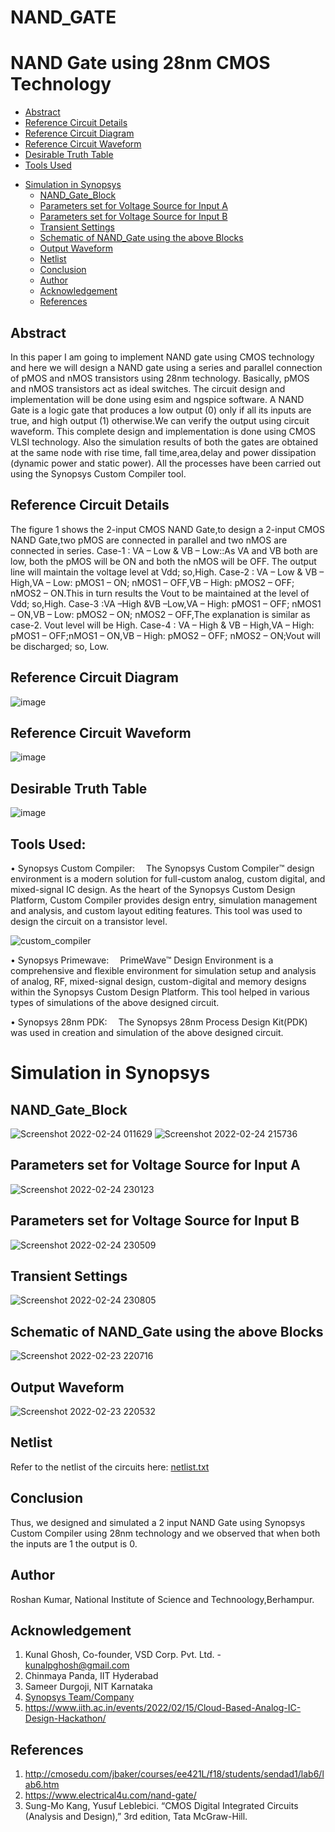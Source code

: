# NAND_GATE
# NAND Gate using 28nm CMOS Technology
  * [Abstract](#abstract)
  * [Reference Circuit Details](#reference-circuit-details)
  * [Reference Circuit Diagram](#reference-circuit-diagram)
  * [Reference Circuit Waveform](#reference-circuit-waveform)
  * [Desirable Truth Table](#desirable-truth-table)
  * [Tools Used](#tools-used)
- [Simulation in Synopsys](#simulation-in-synopsys)
  * [NAND_Gate_Block](https://github.com/roshan1516/NAND_GATE/edit/main/README.md#nand_gate_block)
  * [Parameters set for Voltage Source for Input A](#parameters-set-for-voltage-source-for-input-a)
  * [Parameters set for Voltage Source for Input B](#parameters-set-for-voltage-source-for-input-b)
  * [Transient Settings](#transient-settings)
  * [Schematic of NAND_Gate using the above Blocks](#schematic-of-NAND_Gate-using-the-above-blocks)
  * [Output Waveform](#output-waveform)
  * [Netlist](#netlist)
  * [Conclusion](#conclusion)
  * [Author](#author)
  * [Acknowledgement](#acknowlegement)
  * [References](#references)


## Abstract
In this paper I am going to implement NAND gate using CMOS technology and here we will design a NAND gate using a series and parallel connection of pMOS and nMOS transistors using 28nm technology. Basically, pMOS and nMOS transistors act as ideal switches. The circuit design and implementation will be done using esim and ngspice software. A NAND Gate is a logic gate that produces a low output (0) only if all its inputs are true, and high output (1) otherwise.We can verify the output using circuit waveform. This complete design and implementation is done using CMOS VLSI technology. Also the simulation results of both the gates are obtained at the same node with rise time, fall time,area,delay and power dissipation (dynamic power and static power). All the processes have been carried out using the Synopsys Custom Compiler tool.

## Reference Circuit Details

The figure 1 shows the 2-input CMOS NAND Gate,to design a 2-input CMOS NAND Gate,two pMOS are connected in parallel and two nMOS are connected in series. 
Case-1 : VA – Low & VB – Low::As VA and VB both are low, both the pMOS will be ON and both the nMOS will be OFF. The output line will maintain the voltage level at Vdd; so,High.
Case-2 : VA – Low & VB – High,VA – Low: pMOS1 – ON; nMOS1 – OFF,VB – High: pMOS2 – OFF; nMOS2 – ON.This in turn results the Vout to be maintained at the level of Vdd; so,High.
Case-3 :VA –High &VB –Low,VA – High: pMOS1 – OFF; nMOS1 – ON,VB – Low: pMOS2 – ON; nMOS2 – OFF,The explanation is similar as case-2. Vout level will be High.
Case-4 : VA – High & VB – High,VA – High: pMOS1 – OFF;nMOS1 – ON,VB – High: pMOS2 – OFF; nMOS2 – ON;Vout will be discharged; so, Low.


## Reference Circuit Diagram
![image](https://user-images.githubusercontent.com/72511316/155567229-ca600174-c3a2-48e6-a41e-a7f7c72d8743.png)

## Reference Circuit Waveform
![image](https://user-images.githubusercontent.com/72511316/155567312-0289011b-28c1-4021-ab3e-084785b4859e.png)

## Desirable Truth Table
![image](https://user-images.githubusercontent.com/72511316/155567530-8436d6c4-dd39-4e05-b796-503b7eef6ae4.png)

## Tools Used:
• Synopsys Custom Compiler:
 The Synopsys Custom Compiler™ design environment is a modern solution for full-custom analog, custom digital, and mixed-signal IC design. As the heart of the Synopsys Custom Design Platform, Custom Compiler provides design entry, simulation management and analysis, and custom layout editing features. This tool was used to design the circuit on a transistor level.
 
 ![custom_compiler](https://user-images.githubusercontent.com/59500283/155473715-c6a1fd5b-71c7-4655-936a-5fe3befabfd8.png)


• Synopsys Primewave:
 PrimeWave™ Design Environment is a comprehensive and flexible environment for simulation setup and analysis of analog, RF, mixed-signal design, custom-digital and memory designs within the Synopsys Custom Design Platform. This tool helped in various types of simulations of the above designed circuit.

• Synopsys 28nm PDK:
 The Synopsys 28nm Process Design Kit(PDK) was used in creation and simulation of the above designed circuit.

# Simulation in Synopsys
## NAND_Gate_Block
![Screenshot 2022-02-24 011629](https://user-images.githubusercontent.com/72511316/155566303-41e980f4-8bfe-4acd-9ba7-afc749a36f4b.png)
![Screenshot 2022-02-24 215736](https://user-images.githubusercontent.com/72511316/155566387-c41768c9-0654-4e99-becf-080c523cbb06.png)

## Parameters set for Voltage Source for Input A
![Screenshot 2022-02-24 230123](https://user-images.githubusercontent.com/72511316/155578396-a6f7a29a-2c92-4415-a481-bccab147d648.png)

## Parameters set for Voltage Source for Input B
![Screenshot 2022-02-24 230509](https://user-images.githubusercontent.com/72511316/155578357-f1759c35-3a9c-4815-bd85-7bf36d679bd0.png)

## Transient Settings
![Screenshot 2022-02-24 230805](https://user-images.githubusercontent.com/72511316/155578276-492a34b9-28c1-40e0-a37a-94ae2b999fbe.png)

## Schematic of NAND_Gate using the above Blocks
![Screenshot 2022-02-23 220716](https://user-images.githubusercontent.com/72511316/155573505-242ef3ea-58af-43d5-ad2d-ac204a0b62c1.png)

## Output Waveform
![Screenshot 2022-02-23 220532](https://user-images.githubusercontent.com/72511316/155573612-45a13e04-754b-4c9b-b4dc-bf889185333c.png)



## Netlist

Refer to the netlist of the circuits here: [netlist.txt](https://github.com/roshan1516/NAND_GATE/files/8141902/netlist.txt)

## Conclusion
Thus, we designed and simulated a 2 input NAND Gate using Synopsys Custom Compiler using 28nm technology and we observed that when both the inputs are 1 the output is 0.

## Author
Roshan Kumar, National Institute of Science and Technoology,Berhampur.

## Acknowledgement
1. Kunal Ghosh, Co-founder, VSD Corp. Pvt. Ltd. - kunalpghosh@gmail.com
2. Chinmaya Panda, IIT Hyderabad
3. Sameer Durgoji, NIT Karnataka
4. [Synopsys Team/Company](https://www.synopsys.com/)
5. https://www.iith.ac.in/events/2022/02/15/Cloud-Based-Analog-IC-Design-Hackathon/

## References
1) http://cmosedu.com/jbaker/courses/ee421L/f18/students/sendad1/lab6/lab6.htm
2) https://www.electrical4u.com/nand-gate/ 
3) Sung-Mo Kang, Yusuf Leblebici. “CMOS Digital Integrated Circuits (Analysis and Design),” 3rd edition, Tata McGraw-Hill.

